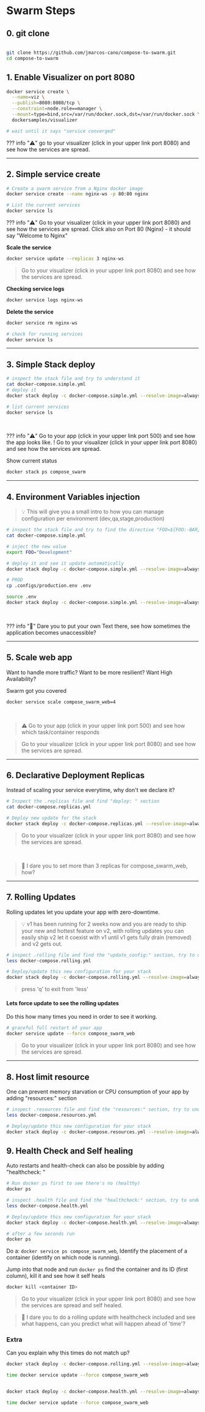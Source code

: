 # Swarm Steps

## 0. git clone

```bash

git clone https://github.com/jmarcos-cano/compose-to-swarm.git
cd compose-to-swarm

```

## 1. Enable Visualizer on port 8080

```bash
docker service create \
  --name=viz \
  --publish=8080:8080/tcp \
  --constraint=node.role==manager \
  --mount=type=bind,src=/var/run/docker.sock,dst=/var/run/docker.sock \
  dockersamples/visualizer

# wait until it says "service converged"
```

??? info "⚠️"
    go to your visualizer (click in your upper link port 8080) and see how the services are spread.

---

## 2. Simple service create


```bash
# Create a swarm service from a Nginx docker image
docker service create --name nginx-ws -p 80:80 nginx

# List the current services
docker service ls
```


??? info "⚠️"
    Go to your visualizer (click in your upper link port 8080) and see how the services are spread.
    Click also on Port 80 (Nginx) - it should say "Welcome to Nginx"



**Scale the service**
```bash
docker service update --replicas 3 nginx-ws
```
> Go to your visualizer (click in your upper link port 8080) and see how the services are spread.

**Checking service logs**
```bash
docker service logs nginx-ws
```

**Delete the service**
```bash
docker service rm nginx-ws

# check for running services
docker service ls
```

---
## 3. Simple Stack deploy



```bash
# inspect the stack file and try to understand it
cat docker-compose.simple.yml
# deploy it
docker stack deploy -c docker-compose.simple.yml --resolve-image=always --with-registry-auth compose_swarm

# list current services
docker service ls


```
<br>

??? info "⚠️"
    Go to your app (click in your upper link port 500) and see how the app looks like. !
    Go to your visualizer (click in your upper link port 8080) and see how the services are spread.



Show current status
```bash
docker stack ps compose_swarm
```

---
## 4. Environment Variables injection
> 💡 This will give you a small intro to how you can manage configuration per environment (dev,qa,stage,production)


```bash
# inspect the stack file and try to find the directive "FOO=${FOO:-BAR}"
cat docker-compose.simple.yml

# inject the new value
export FOO="Development"

# deploy it and see it update automatically
docker stack deploy -c docker-compose.simple.yml --resolve-image=always compose_swarm

```

```bash
# PROD
cp .configs/production.env .env

source .env
docker stack deploy -c docker-compose.simple.yml --resolve-image=always compose_swarm

```


<br>

??? info "🥇"
    Dare you to put your own Text there, see how sometimes the application becomes unaccessible?

---
## 5. Scale web app

Want to handle more traffic?
Want to be more resilient?
Want High Availability?

Swarm got you covered

```bash
docker service scale compose_swarm_web=4
```
<br>

> ⚠️ Go to your app (click in your upper link port 500) and see how which task/container responds

> Go to your visualizer (click in your upper link port 8080) and see how the services are spread.

---
## 6. Declarative Deployment Replicas
Instead of scaling your service everytime, why don't we declare it?

```bash
# Inspect the .replicas file and find "deploy: " section
cat docker-compose.replicas.yml

# Deploy new update for the stack
docker stack deploy -c docker-compose.replicas.yml --resolve-image=always compose_swarm
```
> Go to your visualizer (click in your upper link port 8080) and see how the services are spread.
<br>

> 🥇 I dare you to set more than 3 replicas for compose_swarm_web, how?

---
## 7. Rolling Updates
Rolling updates let you update your app with zero-downtime.
<br>

> 💡 v1 has been running for 2 weeks now and you are ready to ship your new and hottest feature on v2, with rolling updates you can easily ship v2 let it coexist with v1 until v1 gets fully drain (removed) and v2 gets out.

```bash
# inspect .rolling file and find the "update_config:" section, try to understand it
less docker-compose.rolling.yml

# Deploy/update this new configuration for your stack
docker stack deploy -c docker-compose.rolling.yml --resolve-image=always compose_swarm

```
> press 'q' to exit from 'less'

#### Lets force update to see the rolling updates
Do this how many times you need in order to see it working.

```bash
# graceful full restart of your app
docker service update --force compose_swarm_web
```
> Go to your visualizer (click in your upper link port 8080) and see how the services are spread.



---
## 8. Host limit resource
One can prevent memory starvation or CPU consumption of your app by adding "resources:" section

```bash
# inspect .resources file and find the "resources:" section, try to understand it
less docker-compose.resources.yml

# Deploy/update this new configuration for your stack
docker stack deploy -c docker-compose.resources.yml --resolve-image=always compose_swarm

```

## 9. Health Check and Self healing
Auto restarts and health-check can also be possible by adding "healthcheck: "


```bash
# Run docker ps first to see there's no (healthy)
docker ps

# inspect .health file and find the "healthcheck:" section, try to understand it
less docker-compose.health.yml

# Deploy/update this new configuration for your stack
docker stack deploy -c docker-compose.health.yml --resolve-image=always compose_swarm

# after a few seconds run
docker ps
```

Do a: `docker service ps compose_swarm_web`, Identify the placement of a container (identify on which node is running).

Jump into that node and run `docker ps` find the container and its ID (first column), kill it and see how it self heals
```bash
docker kill <container ID>
```

> Go to your visualizer (click in your upper link port 8080) and see how the services are spread and self healed.

> 🥇 I dare you to do a rolling update with healthcheck included and see what happens, can you predict what will happen ahead of 'time'?


### Extra

Can you explain why this times do not match up?
```bash
docker stack deploy -c docker-compose.rolling.yml --resolve-image=always compose_swarm

time docker service update --force compose_swarm_web


docker stack deploy -c docker-compose.health.yml --resolve-image=always compose_swarm

time docker service update --force compose_swarm_web
```